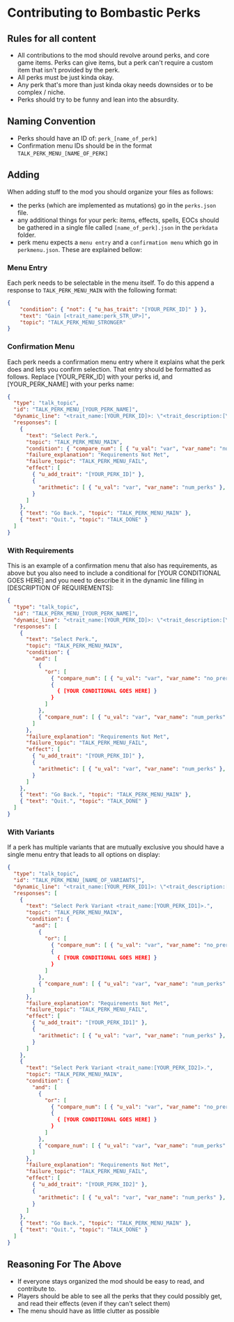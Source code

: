 # Contributing to Bombastic Perks

## Rules for all content
* All contributions to the mod should revolve around perks, and core game items. Perks can give items, but a perk can't require a custom item that isn't provided by the perk.
* All perks must be just kinda okay.
* Any perk that's more than just kinda okay needs downsides or to be complex / niche.
* Perks should try to be funny and lean into the absurdity.

## Naming Convention
* Perks should have an ID of: `perk_[name_of_perk]`
* Confirmation menu IDs should be in the format `TALK_PERK_MENU_[NAME_OF_PERK]`

## Adding
When adding stuff to the mod you should organize your files as follows:
* the perks (which are implemented as mutations) go in the `perks.json` file.
* any additional things for your perk: items, effects, spells, EOCs should be gathered in a single file called `[name_of_perk].json` in the `perkdata` folder.
* perk menu expects a `menu entry` and a `confirmation menu` which go in `perkmenu.json`. These are explained bellow:

### Menu Entry
Each perk needs to be selectable in the menu itself. To do this append a response to `TALK_PERK_MENU_MAIN` with the following format:
``` json 
{
    "condition": { "not": { "u_has_trait": "[YOUR_PERK_ID]" } },
    "text": "Gain [<trait_name:perk_STR_UP>]",
    "topic": "TALK_PERK_MENU_STRONGER"
}
```

### Confirmation Menu
Each perk needs a confirmation menu entry where it explains what the perk does and lets you confirm selection. That entry should be formatted as follows. Replace [YOUR_PERK_ID] with your perks id, and  [YOUR_PERK_NAME] with your perks name:
``` json
{
  "type": "talk_topic",
  "id": "TALK_PERK_MENU_[YOUR_PERK_NAME]",
  "dynamic_line": "<trait_name:[YOUR_PERK_ID]>: \"<trait_description:[YOUR_PERK_ID]>\"",
  "responses": [
    {
      "text": "Select Perk.",
      "topic": "TALK_PERK_MENU_MAIN",
      "condition": { "compare_num": [ { "u_val": "var", "var_name": "num_perks" }, ">", { "const": 0 } ] },
      "failure_explanation": "Requirements Not Met",
      "failure_topic": "TALK_PERK_MENU_FAIL",
      "effect": [
        { "u_add_trait": "[YOUR_PERK_ID]" },
        {
          "arithmetic": [ { "u_val": "var", "var_name": "num_perks" }, "=", { "u_val": "var", "var_name": "num_perks" }, "-", { "const": 1 } ]
        }
      ]
    },
    { "text": "Go Back.", "topic": "TALK_PERK_MENU_MAIN" },
    { "text": "Quit.", "topic": "TALK_DONE" }
  ]
}
```

### With Requirements
This is an example of a confirmation menu that also has requirements, as above but you also need to include a conditional for [YOUR CONDITIONAL GOES HERE] and you need to describe it in the dynamic line filling in [DESCRIPTION OF REQUIREMENTS]:
``` json
{
  "type": "talk_topic",
  "id": "TALK_PERK_MENU_[YOUR_PERK_NAME]",
  "dynamic_line": "<trait_name:[YOUR_PERK_ID]>: \"<trait_description:[YOUR_PERK_ID]>\"\nRequires [DESCRIPTION OF REQUIREMENTS]",
  "responses": [
    {
      "text": "Select Perk.",
      "topic": "TALK_PERK_MENU_MAIN",
      "condition": {
        "and": [
          {
            "or": [
              { "compare_num": [ { "u_val": "var", "var_name": "no_prerecs" }, ">", { "const": 0 } ] },
              {
                { [YOUR CONDITIONAL GOES HERE] }
              }
            ]
          },
          { "compare_num": [ { "u_val": "var", "var_name": "num_perks" }, ">", { "const": 0 } ] }
        ]
      },
      "failure_explanation": "Requirements Not Met",
      "failure_topic": "TALK_PERK_MENU_FAIL",
      "effect": [
        { "u_add_trait": "[YOUR_PERK_ID]" },
        {
          "arithmetic": [ { "u_val": "var", "var_name": "num_perks" }, "=", { "u_val": "var", "var_name": "num_perks" }, "-", { "const": 1 } ]
        }
      ]
    },
    { "text": "Go Back.", "topic": "TALK_PERK_MENU_MAIN" },
    { "text": "Quit.", "topic": "TALK_DONE" }
  ]
}
```

### With Variants
If a perk has multiple variants that are mutually exclusive you should have a single menu entry that leads to all options on display:
``` json
{
  "type": "talk_topic",
  "id": "TALK_PERK_MENU_[NAME_OF_VARIANTS]",
  "dynamic_line": "<trait_name:[YOUR_PERK_ID1]>: \"<trait_description:[YOUR_PERK_ID1]>\"\nRequires [DESCRIPTION OF REQUIREMENTS1]\n<trait_name:[YOUR_PERK_ID2]>: \"<trait_description:[YOUR_PERK_ID2]>\"\nRequires [DESCRIPTION OF REQUIREMENTS2]",
  "responses": [
    {
      "text": "Select Perk Variant <trait_name:[YOUR_PERK_ID1]>.",
      "topic": "TALK_PERK_MENU_MAIN",
      "condition": {
        "and": [
          {
            "or": [
              { "compare_num": [ { "u_val": "var", "var_name": "no_prerecs" }, ">", { "const": 0 } ] },
              {
                { [YOUR CONDITIONAL GOES HERE] }
              }
            ]
          },
          { "compare_num": [ { "u_val": "var", "var_name": "num_perks" }, ">", { "const": 0 } ] }
        ]
      },
      "failure_explanation": "Requirements Not Met",
      "failure_topic": "TALK_PERK_MENU_FAIL",
      "effect": [
        { "u_add_trait": "[YOUR_PERK_ID1]" },
        {
          "arithmetic": [ { "u_val": "var", "var_name": "num_perks" }, "=", { "u_val": "var", "var_name": "num_perks" }, "-", { "const": 1 } ]
        }
      ]
    },
    {
      "text": "Select Perk Variant <trait_name:[YOUR_PERK_ID2]>.",
      "topic": "TALK_PERK_MENU_MAIN",
      "condition": {
        "and": [
          {
            "or": [
              { "compare_num": [ { "u_val": "var", "var_name": "no_prerecs" }, ">", { "const": 0 } ] },
              {
                { [YOUR CONDITIONAL GOES HERE] }
              }
            ]
          },
          { "compare_num": [ { "u_val": "var", "var_name": "num_perks" }, ">", { "const": 0 } ] }
        ]
      },
      "failure_explanation": "Requirements Not Met",
      "failure_topic": "TALK_PERK_MENU_FAIL",
      "effect": [
        { "u_add_trait": "[YOUR_PERK_ID2]" },
        {
          "arithmetic": [ { "u_val": "var", "var_name": "num_perks" }, "=", { "u_val": "var", "var_name": "num_perks" }, "-", { "const": 1 } ]
        }
      ]
    },
    { "text": "Go Back.", "topic": "TALK_PERK_MENU_MAIN" },
    { "text": "Quit.", "topic": "TALK_DONE" }
  ]
}
```

## Reasoning For The Above
* If everyone stays organized the mod should be easy to read, and contribute to.
* Players should be able to see all the perks that they could possibly get, and read their effects (even if they can't select them)
* The menu should have as little clutter as possible